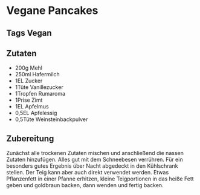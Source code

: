 # Vegane Pancakes

## Tags Vegan

## Zutaten

- 200g Mehl
- 250ml Hafermilch
- 1EL Zucker
- 1Tüte Vanillezucker
- 1Tropfen Rumaroma
- 1Prise Zimt
- 1EL Apfelmus
- 0,5EL Apfelessig
- 0,5Tüte Weinsteinbackpulver

## Zubereitung

Zunächst alle trockenen Zutaten mischen und anschließend die nassen Zutaten hinzufügen. Alles gut mit dem Schneebesen verrühren. Für ein besonders gutes Ergebnis über Nacht abgedeckt in den Kühlschrank stellen. Der Teig kann aber auch direkt verwendet werden. Etwas Pflanzenfett in einer Pfanne erhitzen, kleine Teigportionen in das heiße Fett geben und goldbraun backen, dann wenden und fertig backen.

